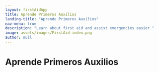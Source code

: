 ```yaml
---
layout: firstAidApp
title: Aprende Primeros Auxilios
landing-title: "Aprende Primeros Auxilios"
nav-menu: true
description: "Learn about first aid and assist emergencies easier."
image: assets/images/FirstAid-index.png
author: null
---
```


<h1>Aprende Primeros Auxilios</h1>
